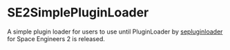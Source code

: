 # SE2SimplePluginLoader

A simple plugin loader for users to use until PluginLoader by [sepluginloader](https://github.com/sepluginloader) for Space Engineers 2 is released.

